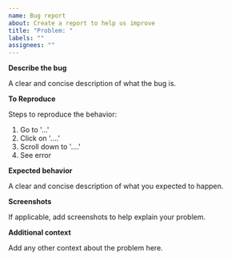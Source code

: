 ```yaml
---
name: Bug report
about: Create a report to help us improve
title: "Problem: "
labels: ""
assignees: ""
---
```


<!--- If this issue relates to a security vulnerability in preprocessing-demo or any of the related repositories, DO NOT file the issue here. Please see the security policy at https://github.com/archivematica/Issues/security/policy for information on how to safely report a security vulnerability. --->

<!--- Please title your issue as a problem statement, starting with "Problem:". Check existing issues for examples. --->

**Describe the bug**

A clear and concise description of what the bug is.

**To Reproduce**

Steps to reproduce the behavior:

1. Go to '...'
2. Click on '....'
3. Scroll down to '....'
4. See error

**Expected behavior**

A clear and concise description of what you expected to happen.

**Screenshots**

If applicable, add screenshots to help explain your problem.

**Additional context**

Add any other context about the problem here.
